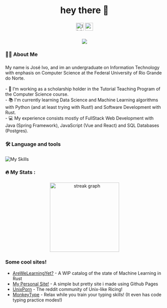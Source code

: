 <h1 align="center">hey there 👋</h1>

###

<div align="center">
  <a href="https://www.linkedin.com/in/joseivoschwadea/"><img src="https://img.shields.io/static/v1?message=LinkedIn&logo=linkedin&label=&color=0077B5&logoColor=white&labelColor=&style=for-the-badge" height="25" alt="linkedin logo"  /></a>
  <a href="https://schwaad-dev.vercel.app/"><img src="https://img.shields.io/static/v1?message=Portifolio&logo=&label=&color=ff8c27&logoColor=white&labelColor=&style=for-the-badge" height="25" alt="portifolio link"  /></a>
</div>

###

<div align="center">
  <img src="https://visitor-badge.laobi.icu/badge?page_id=schwaad.schwaad&"  />
</div>

###

###

<h3 align="left">👩‍💻  About Me</h3>

###

<p align="left">My name is José Ivo, and im an undergraduate on Information Technology with enphasis on Computer Science at the Federal University of Rio Grande do Norte.<br><br>- 🔭 I’m working as a scholarship holder in the Tutorial Teaching Program of the Computer Science course.<br>- 📚 I'm currently learning Data Science and Machine Learning algorithms with Python (and at least trying with Rust!) and Software Development with Rust.<br>- 💻 My experience consists mostly of FullStack Web Development with Java (Spring Framework), JavaScript (Vue and React) and SQL Databases (Postgres).

###

<h3 align="left">🛠 Language and tools</h3>

###

<div align="left">
<img src="https://skillicons.dev/icons?i=python,pytorch,java,spring,cpp,c,rust,linux,neovim,vscode,vue,react,postgres" alt="My Skills" />
</div>

###

<h3 align="left">🔥   My Stats :</h3>

###

<div align="center">
  <img src="https://streak-stats.demolab.com?user=maurodesouza&locale=en&mode=daily&theme=dark&hide_border=false&border_radius=5&order=3" height="220" alt="streak graph"  />
</div>

###

<h3 align="left">Some cool sites!</h3>
<ul>
  <li><a href="https://www.arewelearningyet.com/" target="_blank">AreWeLearningYet?</a> - A WIP catalog of the state of Machine Learning in Rust</li>
  <li><a href="https://schwaad.github.io/" target="_blank">My Personal Site!</a> - A simple but pretty site i made using Github Pages</li>
  <li><a href="https://www.reddit.com/r/unixporn/" target="_blank">UnixPorn</a> - The reddit community of Unix-like Ricing!</li>
  <li><a href="https://monkeytype.com/" target="_blank">MonkeyType</a> - Relax while you train your typing skills! (It even has code typing practice modes!)</li>
</ul>

<!---
schwaad/schwaad is a ✨ special ✨ repository because its `README.md` (this file) appears on your GitHub profile.
You can click the Preview link to take a look at your changes.
--->
